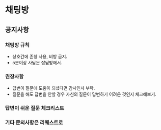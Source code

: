 # 채팅방

## 공지사항


### 채팅방 규칙

- 상호간에 존칭 사용, 비방 금지.
- 5분이상 사담은 잡담방에서.

### 권장사항

- 답변이 질문에 도움이 되셨다면 감사인사 부탁.
- 질문을 해도 답변을 안할 경우 자신의 질문이 답변하기 어려운 것인지 체크해보기.

### 답변이 쉬운 질문 체크리스트
 

### 기타 문의사항은 리퀘스트로
<!--stackedit_data:
eyJoaXN0b3J5IjpbLTEwMDk5NjAzNTgsNTI4NjkzMTA5LDczMj
c4MTEzMl19
-->